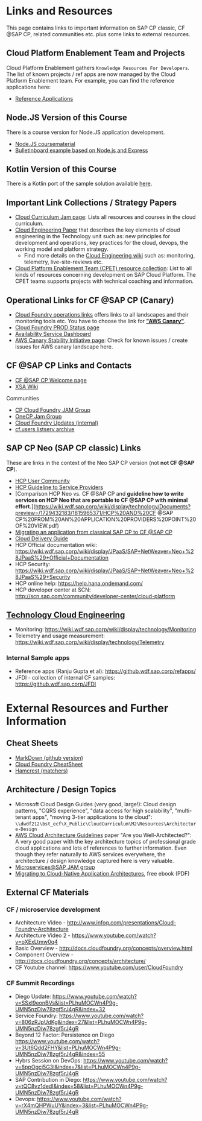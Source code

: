# Links and Resources  

This page contains links to important information on SAP CP classic, CF @SAP CP, related communities etc. plus some links to external resources.

## Cloud Platform Enablement Team and Projects
Cloud Platform Enablement gathers `Knowledge Resources For Developers`. The list of known projects / ref apps are now managed by the Cloud Platform Enablement team. For example, you can find the reference applications here:
- [Reference Applications](https://wiki.wdf.sap.corp/wiki/display/CPET/Reference+Apps)

## Node.JS Version of this Course
There is a course version for Node.JS application development.
- [Node.JS coursematerial](https://github.wdf.sap.corp/CustomDevelopmentCloudBootcamp/coursematerial)
- [Bulletinboard example based on Node.js and Express](https://github.wdf.sap.corp/CustomDevelopmentCloudBootcamp/bulletinboard-ads-expressjs)

## Kotlin Version of this Course
There is a Kotlin port of the sample solution available [here](https://github.wdf.sap.corp/carly-playground/kotlin-ads).


## Important Link Collections / Strategy Papers
* [Cloud Curriculum Jam page](https://jam4.sapjam.com/groups/about_page/zAfXdXPcJGlCUrBScXSWKP): Lists all resources and courses in the cloud curriculum.
* [Cloud Engineering Paper](https://wiki.wdf.sap.corp/wiki/download/attachments/1722369955/CloudEngineering_Paper_Latest_Version.pdf?version=1&modificationDate=1441963006000&api=v2) that describes the key elements of cloud engineering in the Technology unit such as: new principles for development and operations, key practices for the cloud, devops, the working model and platform strategy.
  * Find more details on the [Cloud Engineering wiki](https://wiki.wdf.sap.corp/wiki/display/technology/Cloud+Engineering#CloudEngineering-WhatWeAgreedOn) such as: monitoring, telemetry, live-site-reviews etc.
* [Cloud Platform Enablement Team (CPET) resource collection](https://wiki.wdf.sap.corp/wiki/display/CPET/Links): List to all kinds of resources concerning development on SAP Cloud Platform. The CPET teams supports projects with technical coaching and information.

## Operational Links for CF @SAP CP (Canary)
- [Cloud Foundry operations links](https://github.infra.hana.ondemand.com/cloudfoundry/cf-docs/wiki/Operations) offers links to all landscapes and their monitoring tools etc. You have to choose the link for [**"AWS Canary"**](https://github.infra.hana.ondemand.com/cloudfoundry/cf-docs/wiki/Operations#aws-canary).
- [Cloud Foundry PROD Status page](https://jtrack/secure/Dashboard.jspa?selectPageId=16537)
- [Availability Service Dashboard](https://availability.cfapps.sap.hana.ondemand.com/index.html#/evaluation/26785/)
- [AWS Canary Stability Initiative page](https://wiki.wdf.sap.corp/wiki/display/HCPCollaboration/Apollo+-+SAP+Cloud+Foundry+AWS+Canary+Stability+Initiative): Check for known issues / create issues for AWS canary landscape here.


## CF @SAP CP Links and Contacts
* [CF @SAP CP Welcome page](https://help.cf.sap.hana.ondemand.com/)
* [XSA Wiki](https://wiki.wdf.sap.corp/wiki/display/xs2)
 
Communities
* [CP Cloud Foundry JAM Group](https://jam4.sapjam.com/groups/about_page/ApFhQ0NCGAzAtXQWsdqB3B)
* [OneCP Jam Group](https://jam4.sapjam.com/groups/about_page/ZBxGNs1cJ5Z7OVkQRwBM0G)
* [Cloud Foundry Updates (internal)](https://video.sap.com/channel/SAP%2BHANA%2BCloud%2BPlatform%2B%2526%2BCloud%2BFoundry/37010751)
* [cf.users listserv archive](https://listserv.sap.corp/pipermail/cf.users/)


## SAP CP Neo (SAP CP classic) Links
These are links in the context of the Neo SAP CP version (not **not CF @SAP CP**). 
* [HCP User Community](https://jam4.sapjam.com/groups/about_page/eopqUq5S182gY7JFrbdwis?_pjax=true)
* [HCP Guideline to Service Providers](https://jam4.sapjam.com/groups/eopqUq5S182gY7JFrbdwis/documents/MK48JCeEjxsIqTmnMcD2aT/slide_viewer?_lightbox=true)
* [Comparison HCP Neo vs. CF @SAP CP and **guideline how to write services on HCP Neo that are portable to CF @SAP CP with minimal effort.**](https://wiki.wdf.sap.corp/wiki/display/technology/Documents?preview=/1729432183/1815965371/HCP%20AND%20CF @SAP CP%20FROM%20AN%20APPLICATION%20PROVIDERS%20POINT%20OF%20VIEW.pdf)
* [Migrating an application from classical SAP CP to CF @SAP CP](https://jam4.sapjam.com/groups/ApFhQ0NCGAzAtXQWsdqB3B/documents/wn4ajuB7u0u84KcSeLI3Gk/slide_viewer)
* [Cloud Delivery Guide](https://jam4.sapjam.com/groups/0eYJ63OHinVejWL9cMKP3L/overview_page/134262)
* HCP Official documentation wiki: https://wiki.wdf.sap.corp/wiki/display/JPaaS/SAP+NetWeaver+Neo+%28JPaaS%29+Official+Documentation 
* HCP Security: https://wiki.wdf.sap.corp/wiki/display/JPaaS/SAP+NetWeaver+Neo+%28JPaaS%29+Security
* HCP online help: https://help.hana.ondemand.com/
* HCP developer center at SCN: http://scn.sap.com/community/developer-center/cloud-platform

## [Technology Cloud Engineering](https://wiki.wdf.sap.corp/wiki/display/technology/Cloud+Engineering)
* Monitoring: https://wiki.wdf.sap.corp/wiki/display/technology/Monitoring 
* Telemetry and usage measurement: https://wiki.wdf.sap.corp/wiki/display/technology/Telemetry 

### Internal Sample apps 
* Reference apps (Ranju Gupta et al): https://github.wdf.sap.corp/refapps/ 
* JFDI - collection of internal CF samples: https://github.wdf.sap.corp/JFDI 


# External Resources and Further Information

## Cheat Sheets
* [MarkDown (github version)](https://github.com/adam-p/markdown-here/wiki/Markdown-Cheatsheet)
* [Cloud Foundry CheatSheet](https://github.wdf.sap.corp/cc-devops-course/coursematerial/blob/master/Cheat_Sheets/CS_Merged.pdf)
* [Hamcrest (matchers)](http://www.marcphilipp.de/downloads/posts/2013-01-02-hamcrest-quick-reference/Hamcrest-1.3.pdf)


## Architecture / Design Topics
* Microsoft Cloud Design Guides (very good, large!): Cloud design patterns, "CQRS experience", "data access for high scalability", "multi-tenant apps", "moving 3-tier applications to the cloud": `\\dwdf212\bst_ecf\X_Public\CloudCurriculum\M2\Resources\Architecture-Design`
* [AWS Cloud Architecture Guidelines](https://aws.amazon.com/blogs/aws/are-you-well-architected/) paper "Are you Well-Architected?": A very good paper with the key architecture topics of professional grade cloud applications and lots of references to further information. Even though they refer naturally to AWS services everywhere, the architecture / design knowledge captured here is very valuable. 
* [Microservices@SAP JAM group](https://jam4.sapjam.com/groups/wall/w12lqZCV3pTdERnuIUMcBO)
* [Migrating to Cloud-Native Application Architectures](http://pivotal.io/platform/migrating-to-cloud-native-application-architectures-ebook), free ebook (PDF)

## External CF Materials

### CF / microservice development 

* Architecture Video - http://www.infoq.com/presentations/Cloud-Foundry-Architecture
* Architecture Video 2 - https://www.youtube.com/watch?v=oXExLtmw0q4 
* Basic Overview - http://docs.cloudfoundry.org/concepts/overview.html 
* Component Overview - http://docs.cloudfoundry.org/concepts/architecture/ 
* CF Youtube channel: https://www.youtube.com/user/CloudFoundry 

### CF Summit Recordings

* Diego Update: https://www.youtube.com/watch?v=SSxI9eonBVs&list=PLhuMOCWn4P9g-UMN5nzDiw78zgf5rJ4gR&index=32
* Service Foundry: https://www.youtube.com/watch?v=806zRJpUdKg&index=27&list=PLhuMOCWn4P9g-UMN5nzDiw78zgf5rJ4gR
* Beyond 12 Factor: Persistence on Diego https://www.youtube.com/watch?v=3Ut6Qdd2FHY&list=PLhuMOCWn4P9g-UMN5nzDiw78zgf5rJ4gR&index=55
* Hybrs Session on DevOps: https://www.youtube.com/watch?v=8ppOgcj5G3I&index=7&list=PLhuMOCWn4P9g-UMN5nzDiw78zgf5rJ4gR
* SAP Contribution in Diego: https://www.youtube.com/watch?v=tQC8vz1dedI&index=58&list=PLhuMOCWn4P9g-UMN5nzDiw78zgf5rJ4gR
* Devops: https://www.youtube.com/watch?v=rX4mQHPWuUY&index=3&list=PLhuMOCWn4P9g-UMN5nzDiw78zgf5rJ4gR

